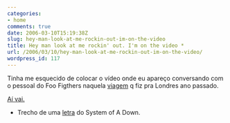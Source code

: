 ```yaml
---
categories:
- home
comments: true
date: 2006-03-10T15:19:38Z
slug: hey-man-look-at-me-rockin-out-im-on-the-video
title: Hey man look at me rockin' out. I'm on the video *
url: /2006/03/10/hey-man-look-at-me-rockin-out-im-on-the-video/
wordpress_id: 117
---
```


Tinha me esquecido de colocar o vídeo onde eu apareço conversando com o pessoal do Foo Figthers naquela [viagem](/?p=80) q fiz pra Londres ano passado.

[Aí vai.](/images/video_FF_reading.mpg)

* Trecho de uma [letra](http://system-of-a-down.letras.terra.com.br/letras/157041/) do System of A Down.

